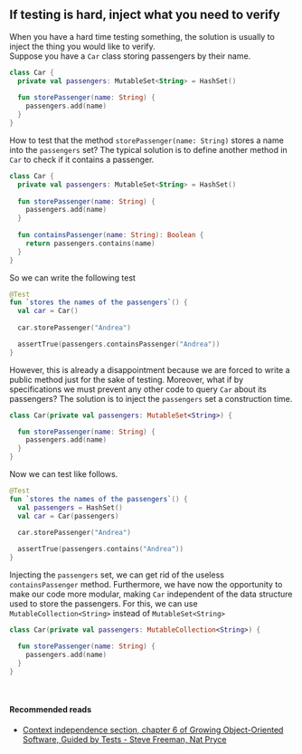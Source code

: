 ## If testing is hard, inject what you need to verify
When you have a hard time testing something, the solution is usually to inject the thing you would like to verify.  
Suppose you have a `Car` class storing passengers by their name.

```kotlin
class Car {
  private val passengers: MutableSet<String> = HashSet()
    
  fun storePassenger(name: String) {
    passengers.add(name)
  }
}
```

How to test that the method `storePassenger(name: String)` stores a name into the `passengers` set?
The typical solution is to define another method in `Car` to check if it contains a passenger.

```kotlin
class Car {
  private val passengers: MutableSet<String> = HashSet()
    
  fun storePassenger(name: String) {
    passengers.add(name)
  }
       
  fun containsPassenger(name: String): Boolean { 
    return passengers.contains(name)
  }
}
```

So we can write the following test

```kotlin
@Test
fun `stores the names of the passengers`() {
  val car = Car()
  
  car.storePassenger("Andrea")

  assertTrue(passengers.containsPassenger("Andrea"))
}
```

However, this is already a disappointment because we are forced to write a public method just for the sake of testing.
Moreover, what if by specifications we must prevent any other code to query `Car` about its passengers?
The solution is to inject the `passengers` set a construction time.

```kotlin
class Car(private val passengers: MutableSet<String>) {

  fun storePassenger(name: String) {
    passengers.add(name)
  }
}
```

Now we can test like follows.

```kotlin
@Test
fun `stores the names of the passengers`() {
  val passengers = HashSet()
  val car = Car(passengers)
  
  car.storePassenger("Andrea")

  assertTrue(passengers.contains("Andrea"))
}
```

Injecting the `passengers` set, we can get rid of the useless `containsPassenger` method. Furthermore, we have now the
opportunity to make our code more modular, making `Car` independent of the data structure used to store the passengers.
For this, we can use `MutableCollection<String>` instead of `MutableSet<String>`

```kotlin
class Car(private val passengers: MutableCollection<String>) {

  fun storePassenger(name: String) {
    passengers.add(name)
  }
}
```

<br/>  

#### Recommended reads
* [Context independence section, chapter 6 of Growing Object-Oriented Software, Guided by Tests - Steve Freeman, Nat Pryce](https://www.goodreads.com/book/show/4268826-growing-object-oriented-software-guided-by-tests)